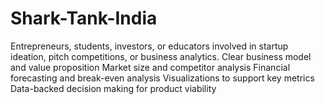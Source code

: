 # Shark-Tank-India
Entrepreneurs, students, investors, or educators involved in startup ideation, pitch competitions, or business analytics.
Clear business model and value proposition
Market size and competitor analysis
Financial forecasting and break-even analysis
Visualizations to support key metrics
Data-backed decision making for product viability
